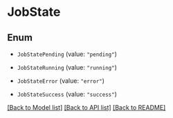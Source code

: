 # JobState

## Enum


* `JobStatePending` (value: `"pending"`)

* `JobStateRunning` (value: `"running"`)

* `JobStateError` (value: `"error"`)

* `JobStateSuccess` (value: `"success"`)


[[Back to Model list]](../README.md#documentation-for-models) [[Back to API list]](../README.md#documentation-for-api-endpoints) [[Back to README]](../README.md)



